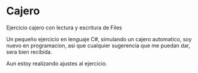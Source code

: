 # Cajero
Ejercicio cajero con lectura y escritura de Files


Un pequeño ejercicio en lenguaje C#, simulando un cajero automatico, soy nuevo en programacion, asi que cualquier sugerencia que me puedan dar, sera bien recibida. 

Aun estoy realizando ajustes al ejercicio.

